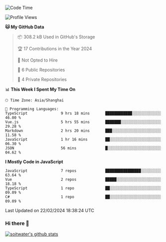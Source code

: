 <!--START_SECTION:waka-->
![Code Time](http://img.shields.io/badge/Code%20Time-3%2C148%20hrs%2052%20mins-blue)

![Profile Views](http://img.shields.io/badge/Profile%20Views-0-blue)

**🐱 My GitHub Data** 

> 📦 308.2 kB Used in GitHub's Storage 
 > 
> 🏆 17 Contributions in the Year 2024
 > 
> 🚫 Not Opted to Hire
 > 
> 📜 6 Public Repositories 
 > 
> 🔑 4 Private Repositories 
 > 
📊 **This Week I Spent My Time On** 

```text
🕑︎ Time Zone: Asia/Shanghai

💬 Programming Languages: 
TypeScript               9 hrs 18 mins       ████████████░░░░░░░░░░░░░   46.00 % 
Vue.js                   5 hrs 55 mins       ███████░░░░░░░░░░░░░░░░░░   29.28 % 
Markdown                 2 hrs 20 mins       ███░░░░░░░░░░░░░░░░░░░░░░   11.58 % 
JavaScript               1 hr 16 mins        ██░░░░░░░░░░░░░░░░░░░░░░░   06.30 % 
JSON                     56 mins             █░░░░░░░░░░░░░░░░░░░░░░░░   04.62 % 
```

**I Mostly Code in JavaScript** 

```text
JavaScript               7 repos             ████████████████░░░░░░░░░   63.64 % 
Vue                      2 repos             █████░░░░░░░░░░░░░░░░░░░░   18.18 % 
TypeScript               1 repo              ██░░░░░░░░░░░░░░░░░░░░░░░   09.09 % 
C#                       1 repo              ██░░░░░░░░░░░░░░░░░░░░░░░   09.09 % 
```




 Last Updated on 22/02/2024 18:38:24 UTC
<!--END_SECTION:waka-->

### Hi there 👋
[![soitwater's github stats](https://github-readme-stats.vercel.app/api?username=soitwater)](https://github.com/soitwater/github-readme-stats)
